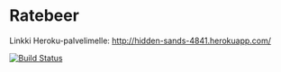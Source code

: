 Ratebeer
========

Linkki Heroku-palvelimelle:
http://hidden-sands-4841.herokuapp.com/

[![Build Status](https://travis-ci.org/41407/Ratebeer.png)](https://travis-ci.org/41407/Ratebeer)
